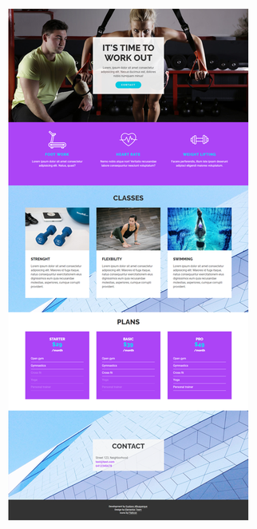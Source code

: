 ![template](https://github.com/gustavoalbuquerquebr/gym-html-template/blob/master/gym-html-template.png)
